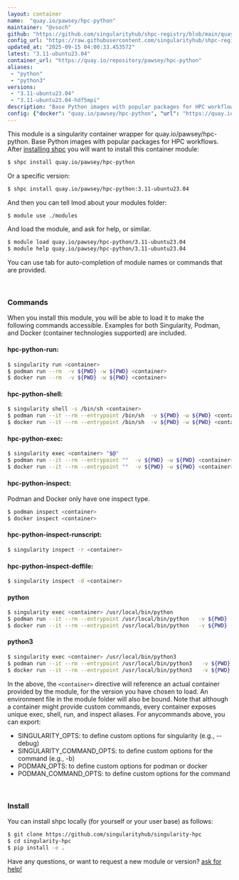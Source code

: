 ```yaml
---
layout: container
name:  "quay.io/pawsey/hpc-python"
maintainer: "@vsoch"
github: "https://github.com/singularityhub/shpc-registry/blob/main/quay.io/pawsey/hpc-python/container.yaml"
config_url: "https://raw.githubusercontent.com/singularityhub/shpc-registry/main/quay.io/pawsey/hpc-python/container.yaml"
updated_at: "2025-09-15 04:00:33.453572"
latest: "3.11-ubuntu23.04"
container_url: "https://quay.io/repository/pawsey/hpc-python"
aliases:
 - "python"
 - "python3"
versions:
 - "3.11-ubuntu23.04"
 - "3.11-ubuntu23.04-hdf5mpi"
description: "Base Python images with popular packages for HPC workflows."
config: {"docker": "quay.io/pawsey/hpc-python", "url": "https://quay.io/repository/pawsey/hpc-python", "maintainer": "@marcodelapierre", "description": "Base Python images with popular packages for HPC workflows.", "latest": {"3.11-ubuntu23.04": "sha256:0b374bd5dce385a32ebd57266d1124f74206919dcc82a9b345868fd2cccb5672"}, "tags": {"3.11-ubuntu23.04": "sha256:0b374bd5dce385a32ebd57266d1124f74206919dcc82a9b345868fd2cccb5672", "3.11-ubuntu23.04-hdf5mpi": "sha256:b42b65b2d49bf24c595e23ac0e1b11ac2bccf36d716356493f7b32ef12e35b48"}, "aliases": {"python": "/usr/local/bin/python", "python3": "/usr/local/bin/python3"}, "env": {"PYTHONSTARTUP": "", "PYTHONUSERBASE": ""}, "features": {"home": true}}
---
```


This module is a singularity container wrapper for quay.io/pawsey/hpc-python.
Base Python images with popular packages for HPC workflows.
After [installing shpc](#install) you will want to install this container module:


```bash
$ shpc install quay.io/pawsey/hpc-python
```

Or a specific version:

```bash
$ shpc install quay.io/pawsey/hpc-python:3.11-ubuntu23.04
```

And then you can tell lmod about your modules folder:

```bash
$ module use ./modules
```

And load the module, and ask for help, or similar.

```bash
$ module load quay.io/pawsey/hpc-python/3.11-ubuntu23.04
$ module help quay.io/pawsey/hpc-python/3.11-ubuntu23.04
```

You can use tab for auto-completion of module names or commands that are provided.

<br>

### Commands

When you install this module, you will be able to load it to make the following commands accessible.
Examples for both Singularity, Podman, and Docker (container technologies supported) are included.

#### hpc-python-run:

```bash
$ singularity run <container>
$ podman run --rm  -v ${PWD} -w ${PWD} <container>
$ docker run --rm  -v ${PWD} -w ${PWD} <container>
```

#### hpc-python-shell:

```bash
$ singularity shell -s /bin/sh <container>
$ podman run --it --rm --entrypoint /bin/sh  -v ${PWD} -w ${PWD} <container>
$ docker run --it --rm --entrypoint /bin/sh  -v ${PWD} -w ${PWD} <container>
```

#### hpc-python-exec:

```bash
$ singularity exec <container> "$@"
$ podman run --it --rm --entrypoint ""  -v ${PWD} -w ${PWD} <container> "$@"
$ docker run --it --rm --entrypoint ""  -v ${PWD} -w ${PWD} <container> "$@"
```

#### hpc-python-inspect:

Podman and Docker only have one inspect type.

```bash
$ podman inspect <container>
$ docker inspect <container>
```

#### hpc-python-inspect-runscript:

```bash
$ singularity inspect -r <container>
```

#### hpc-python-inspect-deffile:

```bash
$ singularity inspect -d <container>
```


#### python

```bash
$ singularity exec <container> /usr/local/bin/python
$ podman run --it --rm --entrypoint /usr/local/bin/python   -v ${PWD} -w ${PWD} <container> -c " $@"
$ docker run --it --rm --entrypoint /usr/local/bin/python   -v ${PWD} -w ${PWD} <container> -c " $@"
```


#### python3

```bash
$ singularity exec <container> /usr/local/bin/python3
$ podman run --it --rm --entrypoint /usr/local/bin/python3   -v ${PWD} -w ${PWD} <container> -c " $@"
$ docker run --it --rm --entrypoint /usr/local/bin/python3   -v ${PWD} -w ${PWD} <container> -c " $@"
```



In the above, the `<container>` directive will reference an actual container provided
by the module, for the version you have chosen to load. An environment file in the
module folder will also be bound. Note that although a container
might provide custom commands, every container exposes unique exec, shell, run, and
inspect aliases. For anycommands above, you can export:

 - SINGULARITY_OPTS: to define custom options for singularity (e.g., --debug)
 - SINGULARITY_COMMAND_OPTS: to define custom options for the command (e.g., -b)
 - PODMAN_OPTS: to define custom options for podman or docker
 - PODMAN_COMMAND_OPTS: to define custom options for the command

<br>

### Install

You can install shpc locally (for yourself or your user base) as follows:

```bash
$ git clone https://github.com/singularityhub/singularity-hpc
$ cd singularity-hpc
$ pip install -e .
```

Have any questions, or want to request a new module or version? [ask for help!](https://github.com/singularityhub/singularity-hpc/issues)